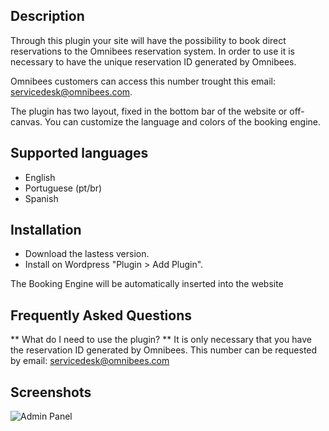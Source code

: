 ## Description

Through this plugin your site will have the possibility to book direct reservations to the Omnibees reservation system.
In order to use it is necessary to have the unique reservation ID generated by Omnibees.

Omnibees customers can access this number trought this email: servicedesk@omnibees.com.

The plugin has two layout, fixed in the bottom bar of the website or off-canvas.
You can customize the language and colors of the booking engine.


## Supported languages

* English
* Portuguese (pt/br)
* Spanish

## Installation

* Download the lastess version.
* Install on Wordpress "Plugin > Add Plugin".


The Booking Engine will be automatically inserted into the website

## Frequently Asked Questions

** What do I need to use the plugin? **
It is only necessary that you have the reservation ID generated by Omnibees.
This number can be requested by email: servicedesk@omnibees.com


## Screenshots

![Admin Panel](https://widgets.omnibees.com/wordpress/print-painel.JPG)
